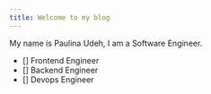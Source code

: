 ```yaml
---
title: Welcome to my blog
---
```


My name is Paulina Udeh,
I am a Software Engineer.
- [] Frontend Engineer
- [] Backend Engineer
- [] Devops Engineer
